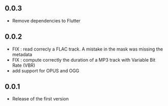 ## 0.0.3

- Remove dependencies to Flutter

## 0.0.2

- FIX : read correcly a FLAC track. A mistake in the mask was missing the metadata
- FIX : compute correctly the duration of a MP3 track with Variable Bit Rate (VBR)
- add support for OPUS and OGG

## 0.0.1

- Release of the first version
